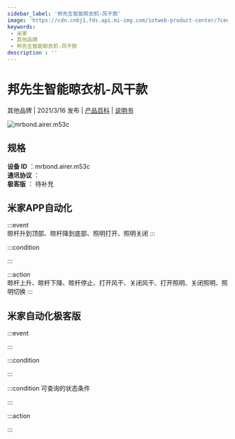 ```yaml
---
sidebar_label: '邦先生智能晾衣机-风干款'
image: 'https://cdn.cnbj1.fds.api.mi-img.com/iotweb-product-center/7ceeb12192af022be43507531bed8272_M53产品图.png?GalaxyAccessKeyId=AKVGLQWBOVIRQ3XLEW&Expires=9223372036854775807&Signature=qz+I/YShVSuGeYUaz7c4x0c5kig='
keywords: 
 - 米家
 - 其他品牌
 - 邦先生智能晾衣机-风干款
description : ''
---
```

# 邦先生智能晾衣机-风干款

其他品牌 | 2021/3/16 发布 | [产品百科](https://home.mi.com/webapp/content/baike/product/index.html?model=mrbond.airer.m53c/) | [说明书](https://home.mi.com/views/introduction.html?model=mrbond.airer.m53c&region=cn)

![mrbond.airer.m53c](https://cdn.cnbj1.fds.api.mi-img.com/iotweb-product-center/7ceeb12192af022be43507531bed8272_M53产品图.png?GalaxyAccessKeyId=AKVGLQWBOVIRQ3XLEW&Expires=9223372036854775807&Signature=qz+I/YShVSuGeYUaz7c4x0c5kig=)

## 规格  
> 
**设备 ID** ：mrbond.airer.m53c  
**通讯协议** ：  
**极客版**  ： 待补充 


## 米家APP自动化  

:::event  
晾杆升到顶部、晾杆降到底部、照明打开、照明关闭
:::

:::condition  

:::

:::action   
晾杆上升、晾杆下降、晾杆停止、打开风干、关闭风干、打开照明、关闭照明、照明切换
:::

## 米家自动化极客版  

:::event  

:::

:::condition  

:::

:::condition 可查询的状态条件  

:::

:::action  

:::

        
